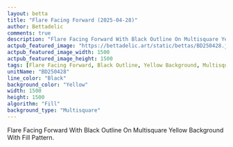 ```yaml
---
layout: betta
title: "Flare Facing Forward (2025-04-28)"
author: Bettadelic
comments: true
description: "Flare Facing Forward With Black Outline On Multisquare Yellow Background With Fill Pattern."
actpub_featured_image: "https://bettadelic.art/static/bettas/BD250428.jpg"
actpub_featured_image_width: 1500
actpub_featured_image_height: 1500
tags: [Flare Facing Forward, Black Outline, Yellow Background, Multisquare Background Pattern, Fill Pattern, April 2025]
unitName: "BD250428"
line_color: "Black"
background_color: "Yellow"
width: 1500
height: 1500
algorithm: "Fill"
background_type: "Multisquare"
---
```


Flare Facing Forward With Black Outline On Multisquare Yellow Background With Fill Pattern.
